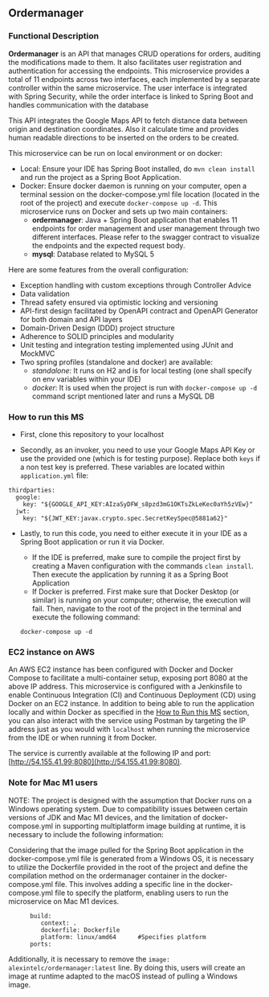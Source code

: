 ## Ordermanager
### Functional Description

**Ordermanager** is an API that manages CRUD operations for orders, auditing the modifications made to them. It also facilitates user registration and authentication for accessing the endpoints. This microservice provides a total of 11 endpoints across two interfaces, each implemented by a separate controller within the same microservice. The user interface is integrated with Spring Security, while the order interface is linked to Spring Boot and handles communication with the database

This API integrates the Google Maps API to fetch distance data between origin and destination coordinates. Also it calculate time and provides human readable directions to be inserted on the orders to be created.

This microservice can be run on local environment or on docker:
- Local: Ensure your IDE has Spring Boot installed, do `mvn clean install` and run the project as a Spring Boot Application.
- Docker: Ensure docker daemon is running on your computer, open a terminal session on the docker-compose.yml file location (located in the root of the project) and execute `docker-compose up -d`. This microservice runs on Docker and sets up two main containers:
    - **ordermanager**: Java + Spring Boot application that enables 11 endpoints for order management and user management through two different interfaces. Please refer to the swagger contract to visualize the endpoints and the expected request body.   
    - **mysql**: Database related to MySQL 5

Here are some features from the overall configuration:

* Exception handling with custom exceptions through Controller Advice
* Data validation
* Thread safety ensured via optimistic locking and versioning
* API-first design facilitated by OpenAPI contract and OpenAPI Generator for both domain and API layers
* Domain-Driven Design (DDD) project structure
* Adherence to SOLID principles and modularity
* Unit testing and integration testing implemented using JUnit and MockMVC
* Two spring profiles (standalone and docker) are available:
    * *standalone*: It runs on H2 and is for local testing (one shall specify on env variables within your IDE)
    * *docker*: It is used when the project is run with `docker-compose up -d` command script mentioned later and runs a MySQL DB

### How to run this MS

- First, clone this repository to your localhost

- Secondly, as an invoker, you need to use your Google Maps API Key or use the provided one (which is for testing purpose). Replace both `keys` if a non test key is preferred. These variables are located within `application.yml` file:

```
thirdparties:
  google:
    key: "${GOOGLE_API_KEY:AIzaSyDFW_s8pzd3mG1OKTsZkLeKec0aYh5zVEw}"
  jwt:
    key: "${JWT_KEY:javax.crypto.spec.SecretKeySpec@5881a62}"
```

- Lastly, to run this code, you need to either execute it in your IDE as a Spring Boot application or run it via Docker. 
    - If the IDE is preferred, make sure to compile the project first by creating a Maven configuration with the commands `clean install`. Then execute the application by running it as a Spring Boot Application
    - If Docker is preferred. First make sure that Docker Desktop (or similar) is running on your computer; otherwise, the execution will fail. Then, navigate to the root of the project in the terminal and execute the following command:

	```
	docker-compose up -d
	```

### EC2 instance on AWS

An AWS EC2 instance has been configured with Docker and Docker Compose to facilitate a multi-container setup, exposing port 8080 at the above IP address. 
This microservice is configured with a Jenkinsfile to enable Continuous Integration (CI) and Continuous Deployment (CD) using Docker on an EC2 instance. 
In addition to being able to run the application locally and within Docker as specified in the [How to Run this MS](#how-to-run-this-ms) section, you can also interact with the service using Postman by targeting the IP address just as you would with `localhost` when running the microservice from the IDE or when running it from Docker.

The service is currently available at the following IP and port: [http://54.155.41.99:8080](http://54.155.41.99:8080).

### Note for Mac M1 users
NOTE: The project is designed with the assumption that Docker runs on a Windows operating system. Due to compatibility issues between certain versions of JDK and Mac M1 devices, and the limitation of docker-compose.yml in supporting multiplatform image building at runtime, it is necessary to include the following information:

Considering that the image pulled for the Spring Boot application in the docker-compose.yml file is generated from a Windows OS, it is necessary to utilize the Dockerfile provided in the root of the project and define the compilation method on the ordermanager container in the docker-compose.yml file. This involves adding a specific line in the docker-compose.yml file to specify the platform, enabling users to run the microservice on Mac M1 devices.

```
      build:
         context: .
         dockerfile: Dockerfile
         platform: linux/amd64      #Specifies platform
      ports:
```

Additionally, it is necessary to remove the `image: alexintelc/ordermanager:latest` line. By doing this, users will create an image at runtime adapted to the macOS instead of pulling a Windows image.
